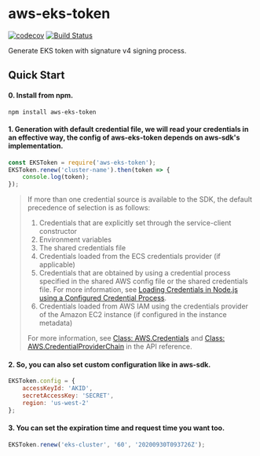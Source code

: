 # aws-eks-token
[![codecov](https://codecov.io/gh/qinshuang1998/aws-eks-token/branch/main/graph/badge.svg)](https://codecov.io/gh/qinshuang1998/aws-eks-token)
[![Build Status](https://travis-ci.org/qinshuang1998/aws-eks-token.svg?branch=main)](https://travis-ci.org/github/qinshuang1998/aws-eks-token)

Generate EKS token with signature v4 signing process.

## Quick Start

#### 0. Install from npm.

```shell
npm install aws-eks-token
```

#### 1. Generation with default credential file, we will read your credentials in an effective way, the config of aws-eks-token depends on aws-sdk's implementation.

```javascript
const EKSToken = require('aws-eks-token');
EKSToken.renew('cluster-name').then(token => {
    console.log(token);
});
```
> If more than one credential source is available to the SDK, the default precedence of selection is as follows:
>
> 1. Credentials that are explicitly set through the service-client constructor
> 2. Environment variables
> 3. The shared credentials file
> 4. Credentials loaded from the ECS credentials provider (if applicable)
> 5. Credentials that are obtained by using a credential process specified in the shared AWS config file or the shared credentials file. For more information, see [Loading Credentials in Node.js using a Configured Credential Process](https://docs.aws.amazon.com/sdk-for-javascript/v2/developer-guide/loading-node-credentials-configured-credential-process.html).
> 6. Credentials loaded from AWS IAM using the credentials provider of the Amazon EC2 instance (if configured in the instance metadata)
>
> For more information, see [Class: AWS.Credentials](https://docs.aws.amazon.com/AWSJavaScriptSDK/latest/AWS/Credentials.html) and [Class: AWS.CredentialProviderChain](https://docs.aws.amazon.com/AWSJavaScriptSDK/latest/AWS/CredentialProviderChain.html) in the API reference.

#### 2. So, you can also set custom configuration like in aws-sdk.

```javascript
EKSToken.config = {
    accessKeyId: 'AKID',
    secretAccessKey: 'SECRET',
    region: 'us-west-2'
};
```

#### 3. You can set the expiration time and request time you want too.

```javascript
EKSToken.renew('eks-cluster', '60', '20200930T093726Z');
```
